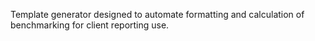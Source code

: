 Template generator designed to automate formatting and calculation of benchmarking for client reporting use.

